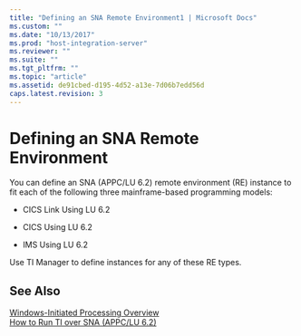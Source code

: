 ```yaml
---
title: "Defining an SNA Remote Environment1 | Microsoft Docs"
ms.custom: ""
ms.date: "10/13/2017"
ms.prod: "host-integration-server"
ms.reviewer: ""
ms.suite: ""
ms.tgt_pltfrm: ""
ms.topic: "article"
ms.assetid: de91cbed-d195-4d52-a13e-7d06b7edd56d
caps.latest.revision: 3
---
```

# Defining an SNA Remote Environment
You can define an SNA (APPC/LU 6.2) remote environment (RE) instance to fit each of the following three mainframe-based programming models:  
  
-   CICS Link Using LU 6.2  
  
-   CICS Using LU 6.2  
  
-   IMS Using LU 6.2  
  
 Use TI Manager to define instances for any of these RE types.  
  
## See Also  
 [Windows-Initiated Processing Overview](../core/windows-initiated-processing-overview.md)   
 [How to Run TI over SNA (APPC/LU 6.2)](../core/how-to-run-ti-over-sna-appc-lu-6-2.md)